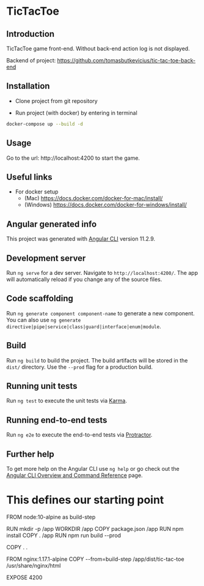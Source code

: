 # TicTacToe

## Introduction

TicTacToe game front-end. Without back-end action log is not displayed.

Backend of project: https://github.com/tomasbutkevicius/tic-tac-toe-back-end

## Installation

- Clone project from git repository

- Run project (with docker) by entering in terminal
```bash
docker-compose up --build -d
```

## Usage

Go to the url: http://localhost:4200 to start the game.

## Useful links 
- For docker setup 
  - (Mac)     https://docs.docker.com/docker-for-mac/install/
  - (Windows) https://docs.docker.com/docker-for-windows/install/


## Angular generated info
This project was generated with [Angular CLI](https://github.com/angular/angular-cli) version 11.2.9.

## Development server

Run `ng serve` for a dev server. Navigate to `http://localhost:4200/`. The app will automatically reload if you change any of the source files.

## Code scaffolding

Run `ng generate component component-name` to generate a new component. You can also use `ng generate directive|pipe|service|class|guard|interface|enum|module`.

## Build

Run `ng build` to build the project. The build artifacts will be stored in the `dist/` directory. Use the `--prod` flag for a production build.

## Running unit tests

Run `ng test` to execute the unit tests via [Karma](https://karma-runner.github.io).

## Running end-to-end tests

Run `ng e2e` to execute the end-to-end tests via [Protractor](http://www.protractortest.org/).

## Further help

To get more help on the Angular CLI use `ng help` or go check out the [Angular CLI Overview and Command Reference](https://angular.io/cli) page.


# This defines our starting point
FROM node:10-alpine as build-step

RUN mkdir -p /app
WORKDIR /app
COPY package.json /app
RUN npm install
COPY . /app
RUN npm run build --prod

COPY . . 

FROM nginx:1.17.1-alpine
COPY --from=build-step /app/dist/tic-tac-toe /usr/share/nginx/html

EXPOSE 4200
